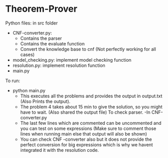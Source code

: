 # Theorem-Prover

Python files: in src folder
- CNF-converter.py: 
	- Contains the parser 
	- Contains the evaluate function
	- Convert the knowledge base to cnf (Not perfectly working for all cases)
- model_checking.py: implement model checking function
- resolution.py: implement resolution function
- main.py


To run:
- python main.py
	- This executes all the problems and provides the output in output.txt (Also Prints the output).
	- The problem 4 takes about 15 min to give the solution, so you might have to wait. (Also shared the output file)
To check parser.
	-In CNF-converter.py
	- The last few lines which are commented can be uncommented and you can test on some expressions (Make sure to comment those lines when running main else that output will also be shown)
	- You can check CNF -converter also but it does not provide the perfect conversion for big expressions which is why we havent integrated it with the resolution code.


